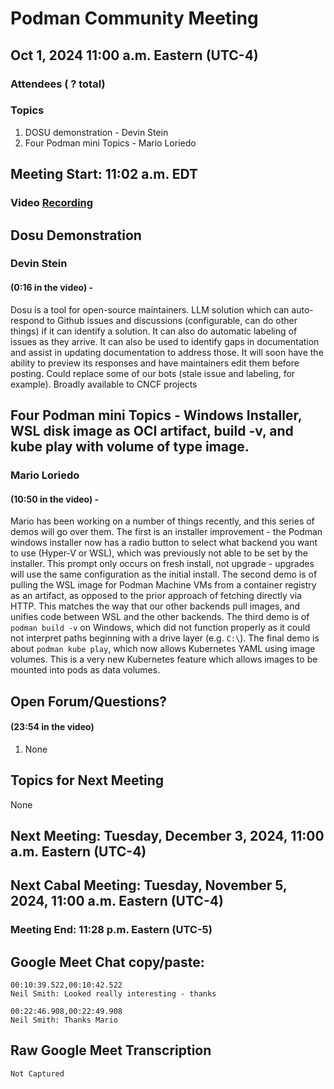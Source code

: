 # Podman Community Meeting
## Oct 1, 2024 11:00 a.m. Eastern (UTC-4)

### Attendees ( ? total)


### Topics

1) DOSU demonstration - Devin Stein
2) Four Podman mini Topics - Mario Loriedo

## Meeting Start: 11:02 a.m. EDT
### Video [Recording](https://youtu.be/NeFsVLS-2lY)

## Dosu Demonstration
### Devin Stein
#### (0:16 in the video) -

Dosu is a tool for open-source maintainers. LLM solution which can auto-respond to Github issues and discussions (configurable, can do other things) if it can identify a solution. It can also do automatic labeling of issues as they arrive. It can also be used to identify gaps in documentation and assist in updating documentation to address those. It will soon have the ability to preview its responses and have maintainers edit them before posting. Could replace some of our bots (stale issue and labeling, for example). Broadly available to CNCF projects

## Four Podman mini Topics - Windows Installer, WSL disk image as OCI artifact, build -v, and kube play with volume of type image. 
### Mario Loriedo
#### (10:50 in the video) - 

Mario has been working on a number of things recently, and this series of demos will go over them. The first is an installer improvement - the Podman windows installer now has a radio button to select what backend you want to use (Hyper-V or WSL), which was previously not able to be set by the installer. This prompt only occurs on fresh install, not upgrade - upgrades will use the same configuration as the initial install. The second demo is of pulling the WSL image for Podman Machine VMs from a container registry as an artifact, as opposed to the prior approach of fetching directly via HTTP. This matches the way that our other backends pull images, and unifies code between WSL and the other backends. The third demo is of `podman build -v` on Windows, which did not function properly as it could not interpret paths beginning with a drive layer (e.g. `C:\`). The final demo is about `podman kube play`, which now allows Kubernetes YAML using image volumes. This is a very new Kubernetes feature which allows images to be mounted into pods as data volumes.


## Open Forum/Questions?
#### (23:54 in the video) 

1) None

## Topics for Next Meeting

None


## Next Meeting: Tuesday, December 3, 2024, 11:00 a.m. Eastern (UTC-4)
## Next Cabal Meeting: Tuesday, November 5, 2024, 11:00 a.m. Eastern (UTC-4)

### Meeting End: 11:28 p.m. Eastern (UTC-5)


## Google Meet Chat copy/paste:
```
00:10:39.522,00:10:42.522
Neil Smith: Looked really interesting - thanks

00:22:46.908,00:22:49.908
Neil Smith: Thanks Mario
```

## Raw Google Meet Transcription
```
Not Captured
```
